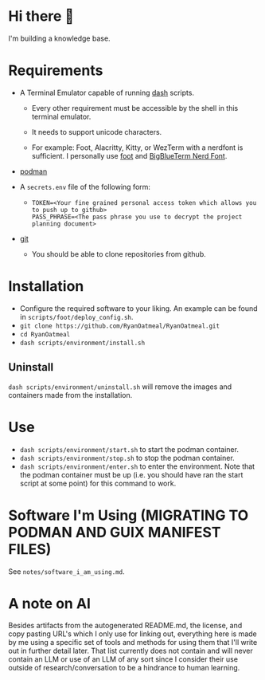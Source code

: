 # Hi there 👋

I'm building a knowledge base.

# Requirements

- A Terminal Emulator capable of running 
  [dash](https://packages.debian.org/sid/dash) scripts.
  
  + Every other requirement must be accessible by the shell in this terminal 
    emulator.
  
  + It needs to support unicode characters.

  + For example:  Foot, Alacritty, Kitty, or WezTerm with a nerdfont is 
    sufficient. I personally use [foot](https://codeberg.org/dnkl/foot) and 
    [BigBlueTerm Nerd Font](https://www.nerdfonts.com/font-downloads).
  
- [podman](https://podman.io/)
  
- A `secrets.env` file of the following form:
  
  + ```
    TOKEN=<Your fine grained personal access token which allows you to push up to github>
    PASS_PHRASE=<The pass phrase you use to decrypt the project planning document>
    ```
- [git](https://git-scm.com/)
  
  + You should be able to clone repositories from github.

# Installation

- Configure the required software to your liking. An example can be found in 
  `scripts/foot/deploy_config.sh`.  
- `git clone https://github.com/RyanOatmeal/RyanOatmeal.git`
- `cd RyanOatmeal` 
- `dash scripts/environment/install.sh`

## Uninstall 

`dash scripts/environment/uninstall.sh` will remove the images and containers 
made from the installation.


# Use 

- `dash scripts/environment/start.sh` to start the podman container.
- `dash scripts/environment/stop.sh` to stop the podman container.
- `dash scripts/environment/enter.sh` to enter the environment. Note 
  that the podman container must be up (i.e. you should have ran the start
  script at some point) for this command to work.

# Software I'm Using (MIGRATING TO PODMAN AND GUIX MANIFEST FILES)

See `notes/software_i_am_using.md`.

# A note on AI

Besides artifacts from the autogenerated README.md, the license, and copy 
pasting URL's which I only use for linking out, everything here is made by me 
using a specific set of tools and methods for using them that I'll write out in 
further detail later. That list currently does not contain and will never 
contain an LLM or use of an LLM of any sort since I consider their use
outside of research/conversation to be a hindrance to human learning.
